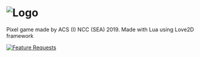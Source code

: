 # ![Logo](https://cdn.discordapp.com/attachments/604688105601106000/641267207933919232/NRGithubLogo.png)
Pixel game made by ACS (I) NCC (SEA) 2019. Made with Lua using Love2D framework

[![Feature Requests](https://feathub.com/ZacBytes/NavalRequiem?format=svg)](https://feathub.com/ZacBytes/NavalRequiem)
